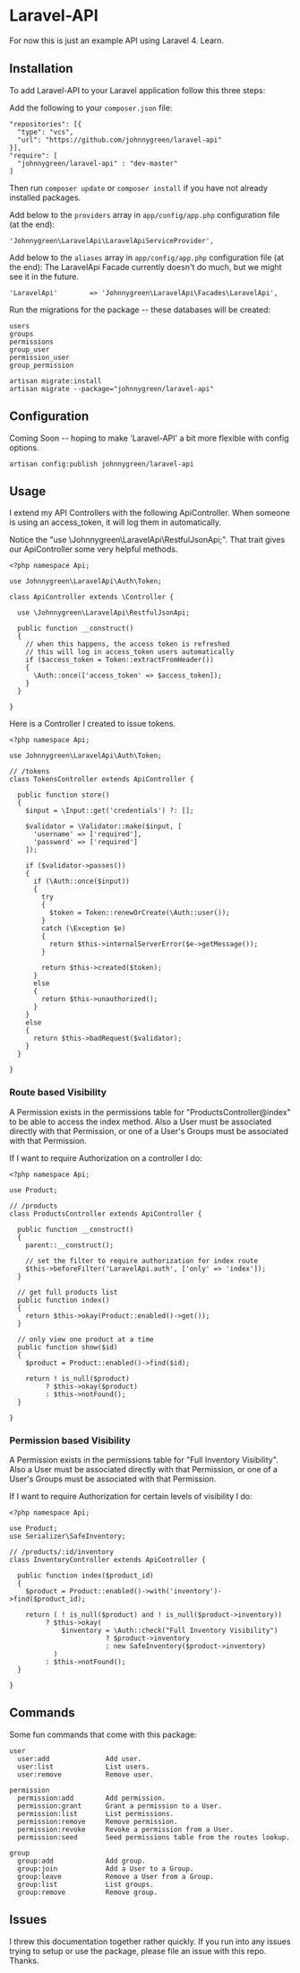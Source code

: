 Laravel-API
===========
For now this is just an example API using Laravel 4.  Learn.

## Installation
To add Laravel-API to your Laravel application follow this three steps:

Add the following to your `composer.json` file:
```
"repositories": [{
  "type": "vcs",
  "url": "https://github.com/johnnygreen/laravel-api"
}],
"require": [
  "johnnygreen/laravel-api" : "dev-master"
]
```

Then run `composer update` or `composer install` if you have not already installed packages.

Add below to the `providers` array in `app/config/app.php` configuration file (at the end):
```
'Johnnygreen\LaravelApi\LaravelApiServiceProvider',
```

Add below to the `aliases` array in `app/config/app.php` configuration file (at the end):
The LaravelApi Facade currently doesn't do much, but we might see it in the future.
```
'LaravelApi'		=> 'Johnnygreen\LaravelApi\Facades\LaravelApi',
```

Run the migrations for the package -- these databases will be created:
```
users
groups
permissions
group_user
permission_user
group_permission
```
```
artisan migrate:install
artisan migrate --package="johnnygreen/laravel-api"
```

## Configuration

Coming Soon -- hoping to make 'Laravel-API' a bit more flexible with config options.
```
artisan config:publish johnnygreen/laravel-api
```

## Usage

I extend my API Controllers with the following ApiController.  When someone is using an access_token, it will log them in automatically.

Notice the "use \Johnnygreen\LaravelApi\RestfulJsonApi;".  That trait gives our ApiController some very helpful methods.
```
<?php namespace Api;

use Johnnygreen\LaravelApi\Auth\Token;

class ApiController extends \Controller {

  use \Johnnygreen\LaravelApi\RestfulJsonApi;

  public function __construct()
  {
    // when this happens, the access token is refreshed
    // this will log in access_token users automatically
    if ($access_token = Token::extractFromHeader())
    {
      \Auth::once(['access_token' => $access_token]);
    }
  }

}
```

Here is a Controller I created to issue tokens.
```
<?php namespace Api;

use Johnnygreen\LaravelApi\Auth\Token;

// /tokens
class TokensController extends ApiController {

  public function store()
  {
    $input = \Input::get('credentials') ?: [];

    $validator = \Validator::make($input, [
      'username' => ['required'],
      'password' => ['required']
    ]);

    if ($validator->passes())
    {
      if (\Auth::once($input))
      {
        try
        {
          $token = Token::renewOrCreate(\Auth::user());
        }
        catch (\Exception $e)
        {
          return $this->internalServerError($e->getMessage());
        }

        return $this->created($token);
      }
      else
      {
        return $this->unauthorized();
      }
    }
    else
    {
      return $this->badRequest($validator);
    }
  }

}
```
### Route based Visibility

A Permission exists in the permissions table for "ProductsController@index" to be able to access the index method.
Also a User must be associated directly with that Permission, or one of a User's Groups must be associated with that Permission.

If I want to require Authorization on a controller I do:
```
<?php namespace Api;

use Product;

// /products
class ProductsController extends ApiController {

  public function __construct()
  {
    parent::__construct();
    
    // set the filter to require authorization for index route
    $this->beforeFilter('LaravelApi.auth', ['only' => 'index']);
  }
  
  // get full products list
  public function index()
  {
    return $this->okay(Product::enabled()->get());
  }
  
  // only view one product at a time
  public function show($id)
  {
    $product = Product::enabled()->find($id);

    return ! is_null($product)
         ? $this->okay($product)
         : $this->notFound();
  }

}
```
### Permission based Visibility

A Permission exists in the permissions table for "Full Inventory Visibility". Also a User must be associated 
directly with that Permission, or one of a User's Groups must be associated with that Permission.

If I want to require Authorization for certain levels of visibility I do:
```
<?php namespace Api;

use Product;
use Serializer\SafeInventory;

// /products/:id/inventory
class InventoryController extends ApiController {

  public function index($product_id)
  {
    $product = Product::enabled()->with('inventory')->find($product_id);

    return ( ! is_null($product) and ! is_null($product->inventory))
         ? $this->okay(
             $inventory = \Auth::check("Full Inventory Visibility")
                        ? $product->inventory
                        : new SafeInventory($product->inventory)
           )
         : $this->notFound();
  }

}
```

## Commands

Some fun commands that come with this package:
```
user
  user:add              Add user.
  user:list             List users.
  user:remove           Remove user.
  
permission
  permission:add        Add permission.
  permission:grant      Grant a permission to a User.
  permission:list       List permissions.
  permission:remove     Remove permission.
  permission:revoke     Revoke a permission from a User.
  permission:seed       Seed permissions table from the routes lookup.

group
  group:add             Add group.
  group:join            Add a User to a Group.
  group:leave           Remove a User from a Group.
  group:list            List groups.
  group:remove          Remove group.
```

## Issues

I threw this documentation together rather quickly.  If you run into any issues trying to setup or use the package, please file an issue with this repo.  Thanks.
